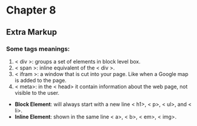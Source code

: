 # **Chapter 8** 

## **Extra Markup**  
### **Some tags meanings:** 
 
1. < div >: groups a set of elements in block level box.
2. < span >:  inline equivalent of the < div >. 
3. < ifram >: a window that is cut into your page. Like when a Google map is added to the page.
4. < meta>: in the < head> it contain information about the web page, not visible to the user. 


- **Block Element**: will always start with a new line < h1>, < p>, < ul>, and < li>.
- **Inline Element**: shown in the same line < a>, < b>, < em>, < img>.